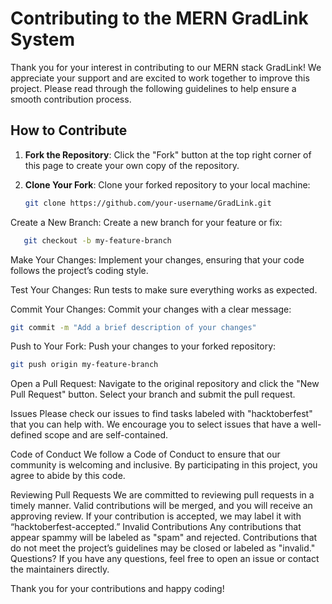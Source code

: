 # Contributing to the MERN GradLink System

Thank you for your interest in contributing to our MERN stack GradLink! We appreciate your support and are excited to work together to improve this project. Please read through the following guidelines to help ensure a smooth contribution process.

## How to Contribute

1. **Fork the Repository**: Click the "Fork" button at the top right corner of this page to create your own copy of the repository.

2. **Clone Your Fork**: Clone your forked repository to your local machine:
   ```bash
   git clone https://github.com/your-username/GradLink.git
Create a New Branch: Create a new branch for your feature or fix:

```bash
   git checkout -b my-feature-branch
```
Make Your Changes: Implement your changes, ensuring that your code follows the project’s coding style.

Test Your Changes: Run tests to make sure everything works as expected.

Commit Your Changes: Commit your changes with a clear message:
``` bash
git commit -m "Add a brief description of your changes"
```
Push to Your Fork: Push your changes to your forked repository:
``` bash
git push origin my-feature-branch
```
Open a Pull Request: Navigate to the original repository and click the "New Pull Request" button. Select your branch and submit the pull request.

Issues
Please check our issues to find tasks labeled with "hacktoberfest" that you can help with. We encourage you to select issues that have a well-defined scope and are self-contained.

Code of Conduct
We follow a Code of Conduct to ensure that our community is welcoming and inclusive. By participating in this project, you agree to abide by this code.

Reviewing Pull Requests
We are committed to reviewing pull requests in a timely manner.
Valid contributions will be merged, and you will receive an approving review.
If your contribution is accepted, we may label it with “hacktoberfest-accepted.”
Invalid Contributions
Any contributions that appear spammy will be labeled as "spam" and rejected.
Contributions that do not meet the project’s guidelines may be closed or labeled as "invalid."
Questions?
If you have any questions, feel free to open an issue or contact the maintainers directly.

Thank you for your contributions and happy coding!


